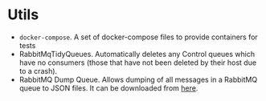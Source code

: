 # Utils

-   `docker-compose`. A set of docker-compose files to provide containers for tests
-   RabbitMqTidyQueues. Automatically deletes any Control queues which have no consumers (those that have not been deleted by their host due to a crash).
-   RabbitMQ Dump Queue. Allows dumping of all messages in a RabbitMQ queue to JSON files. It can be downloaded from [here](https://github.com/dubek/rabbitmq-dump-queue).
